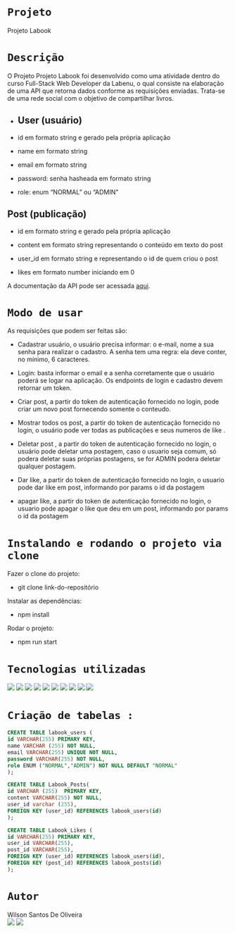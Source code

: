 # `Projeto`
Projeto Labook



# `Descrição`
O Projeto Projeto Labook foi desenvolvido como uma atividade dentro do curso Full-Stack Web Developer da Labenu, o qual consiste na elaboração de uma API que retorna dados conforme as requisições enviadas. Trata-se de uma rede social com o objetivo de compartilhar livros.

- ## User (usuário)

- id em formato string e gerado pela própria aplicação

- name em formato string

- email em formato string

- password: senha hasheada em formato string

- role: enum “NORMAL” ou “ADMIN”

## Post (publicação)

- id em formato string e gerado pela própria aplicação

- content em formato string representando o conteúdo em texto do post

- user_id em formato string e representando o id de quem criou o post

- likes em formato number iniciando em 0

A documentação da API pode ser acessada [aqui](https://documenter.getpostman.com/view/21555870/2s83S6dB27).


# `Modo de usar`
As requisições que podem ser feitas são: 

- Cadastrar usuário, o usuário  precisa informar: o e-mail, nome a sua senha para realizar o cadastro. A senha tem uma regra: ela deve conter, no mínimo, 6 caracteres.

- Login: basta informar o email e a senha corretamente que o usuário poderá se logar na aplicação. Os endpoints de login e cadastro devem retornar um token.

- Criar post, a partir do token de autenticação fornecido no login, pode criar um novo post fornecendo somente o conteudo.

- Mostrar todos os post, a partir do token de autenticação fornecido no login, o usuário pode ver todas as publicações e seus numeros de like .

- Deletar post , a partir do token de autenticação fornecido no login, o usuário pode deletar uma postagem, caso o usuario seja comum, só podera deletar suas próprias postagens, se for ADMIN podera deletar qualquer postagem.

- Dar like, a partir do token de autenticação fornecido no login, o usuario pode dar like em post, informando por params o id da postagem

- apagar like, a partir do token de autenticação fornecido no login, o usuario pode apagar o like que deu  em um post, informando por params o id da postagem



# `Instalando e rodando o projeto via clone`
Fazer o clone do projeto:
- git clone link-do-repositório

Instalar as dependências:
- npm install

Rodar o projeto:
- npm run start

# `Tecnologias utilizadas`
<div>
<img src="https://img.shields.io/badge/Visual_Studio_Code-0078D4?style=for-the-badge&logo=visual%20studio%20code&logoColor=white">
<img src="https://img.shields.io/badge/JavaScript-F7DF1E?style=for-the-badge&logo=javascript&logoColor=black">
<img src="https://img.shields.io/badge/TypeScript-007ACC?style=for-the-badge&logo=typescript&logoColor=white">
<img src="https://img.shields.io/badge/Node.js-43853D?style=for-the-badge&logo=node.js&logoColor=white">
<img src="https://img.shields.io/badge/MySQL-00000F?style=for-the-badge&logo=mysql&logoColor=white">
<img src="https://img.shields.io/badge/Express.js-404D59?style=for-the-badge">
<img src="https://img.shields.io/badge/GIT-E44C30?style=for-the-badge&logo=git&logoColor=white">
<img src="https://img.shields.io/badge/GitHub-100000?style=for-the-badge&logo=github&logoColor=white">
<img src="https://img.shields.io/badge/Markdown-000000?style=for-the-badge&logo=markdown&logoColor=white">
<img src="https://img.shields.io/badge/Discord-7289DA?style=for-the-badge&logo=discord&logoColor=white">
</div>

# `Criação de tabelas :`

``` sql 
CREATE TABLE labook_users (
id VARCHAR(255) PRIMARY KEY,
name VARCHAR (255) NOT NULL,
email VARCHAR(255) UNIQUE NOT NULL,
password VARCHAR(255) NOT NULL,
role ENUM ("NORMAL","ADMIN") NOT NULL DEFAULT "NORMAL"
);
```

``` sql 
CREATE TABLE Labook_Posts(
id VARCHAR (255)  PRIMARY KEY,
content VARCHAR(255) NOT NULL,
user_id varchar (255),
FOREIGN KEY (user_id) REFERENCES labook_users(id)
);
```

``` sql 
CREATE TABLE Labook_Likes (
id VARCHAR(255) PRIMARY KEY,
user_id VARCHAR(255),
post_id VARCHAR(255),
FOREIGN KEY (user_id) REFERENCES labook_users(id),
FOREIGN KEY (post_id) REFERENCES labook_posts(id)
);
```

# `Autor`

Wilson Santos De Oliveira </br>
<a href="https://www.linkedin.com/in/wilson-santos-de-oliveira-5b1919116/"><img src="https://img.shields.io/badge/LinkedIn-0077B5?style=for-the-badge&logo=linkedin&logoColor=white"></a> <a href="https://github.com/wilsonsantos1992"><img src="https://img.shields.io/badge/GitHub-100000?style=for-the-badge&logo=github&logoColor=white"></a>
